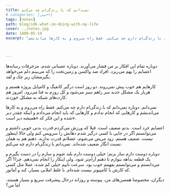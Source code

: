 ```yaml
---
title: نمی‌دانم که با زندگی‌ام چه می‌کنم
# categories: [سی++]
tags: [notes]
path: blog/idk-what-im-doing-with-my-life
cover: ../notes.jpg
date: 1400-05-19
excerpt: "نمی‌دانم. دوباره نمی‌دانم که با زندگی‌ام دارم چه می‌کنم. فقط راه می‌روم و به کارها می‌اندیشم"



---
```




دوباره تمام این افکار بر من فشار می‌آورند. دوباره عصبانی شدم. مزخرفات رسانه‌ها اعصابم را بهم می‌ریزد. افراد ضد واکسن و زمین‌تخت را که می‌بینم دلم می‌خواهد بگیرمشان زیر چک و لقد.

کارهایم هم خوب پیش نمی‌روند. دو روز است درگیر کانفیگ و کامپایل پروژه هستم و هربار یک مشکل جدید سر راهم سبز می‌شود و کل روزم به فنا می‌رود. امروز هم کارت‌های شبکه به مشکل خوردند.

نمی‌دانم. دوباره نمی‌دانم که با زندگی‌ام دارم چه می‌کنم. فقط راه می‌روم و به کارها می‌اندیشم و کارهایی که انجام ندادم و کارهایی که باید انجام می‌دادم و انیکه چقدر دیر شده و این فکر که «همیشه دیر است».

اعصابم خرد است. بدنم ضعیف است. قبلا که ورزش می‌کردم قدرت بدنی خوبی داشتم و می‌توانستم اگر در جایی با کسی درگیر شدم دهانش را سرویس کنم ولی حالا اینطور نیست. ضعیف هستم. زود مریض می‌شوم، عضلاتم قدرت ندارند. ذهنم هم به همان نسبت انگار ضعیف شده‌اند. نمی‌دانم با زندگی‌ام دارم چه می‌کنم.

دوباره دوست دارم ساز بزنم؛ خیلی دوست دارم بلند شوم و سازم را در دست بگیرم و یک قطعه بداهه بنوازم تا ذهنم آرام‌تر شود. ولی اینکار را انجام نمی‌دهم. چرا؟ اگر می‌دانستم و می‌توانستم بفهمم خوب بود. سرعت تایپم خیلی کم شده. عملا مثل کسی که کارش با کامپیوتر نیست شده‌ام. با غلط املایی بسیار، کند و  آماتور.

دیگران، مخصوصا همسن‌های من، پیوسته و روزانه درحال پیشرفت سریع و بسیار هستند. اما من؟

